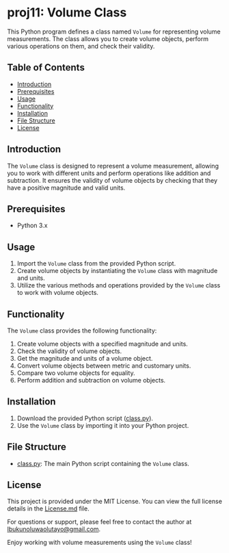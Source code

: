 # proj11: Volume Class

This Python program defines a class named `Volume` for representing volume measurements. The class allows you to create volume objects, perform various operations on them, and check their validity.

## Table of Contents
- [Introduction](#introduction)
- [Prerequisites](#prerequisites)
- [Usage](#usage)
- [Functionality](#functionality)
- [Installation](#installation)
- [File Structure](#file-structure)
- [License](#license)

## Introduction<a name="introduction"></a>
The `Volume` class is designed to represent a volume measurement, allowing you to work with different units and perform operations like addition and subtraction. It ensures the validity of volume objects by checking that they have a positive magnitude and valid units.

## Prerequisites<a name="prerequisites"></a>
- Python 3.x

## Usage<a name="usage"></a>
1. Import the `Volume` class from the provided Python script.
2. Create volume objects by instantiating the `Volume` class with magnitude and units.
3. Utilize the various methods and operations provided by the `Volume` class to work with volume objects.

## Functionality<a name="functionality"></a>
The `Volume` class provides the following functionality:

1. Create volume objects with a specified magnitude and units.
2. Check the validity of volume objects.
3. Get the magnitude and units of a volume object.
4. Convert volume objects between metric and customary units.
5. Compare two volume objects for equality.
6. Perform addition and subtraction on volume objects.

## Installation<a name="installation"></a>
1. Download the provided Python script ([class.py](class.py)).
2. Use the `Volume` class by importing it into your Python project.

## File Structure<a name="file-structure"></a>
- [class.py](class.py): The main Python script containing the `Volume` class.

## License<a name="license"></a>
This project is provided under the MIT License. You can view the full license details in the [License.md](../License.md) file.

For questions or support, please feel free to contact the author at [Ibukunoluwaolutayo@gmail.com](mailto:Ibukunoluwaolutayo@gmail.com).

Enjoy working with volume measurements using the `Volume` class!
